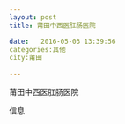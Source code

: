 ```yaml
--- 
layout: post 
title: 莆田中西医肛肠医院

date:   2016-05-03 13:39:56 
categories:其他  
city:莆田
  
--- 
```

   
莆田中西医肛肠医院

信息


